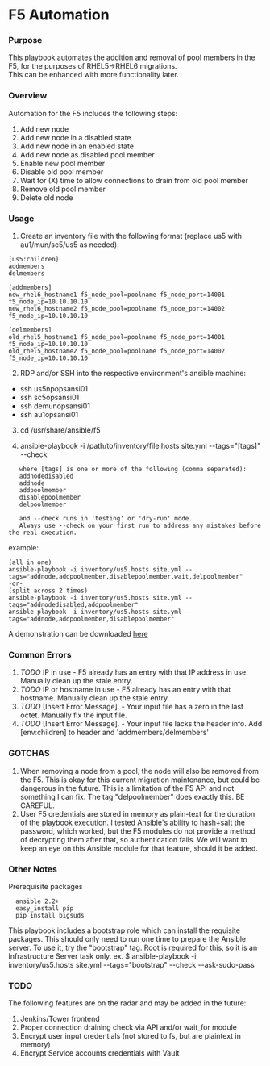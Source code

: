 # F5 Automation

### Purpose
This playbook automates the addition and removal of pool members in the F5, for the purposes of RHEL5->RHEL6 migrations.  
This can be enhanced with more functionality later.

### Overview
Automation for the F5 includes the following steps:
1. Add new node
  1. Add new node in a disabled state
  2. Add new node in an enabled state
2. Add new node as disabled pool member
3. Enable new pool member
4. Disable old pool member
5. Wait for (X) time to allow connections to drain from old pool member
6. Remove old pool member
7. Delete old node

### Usage
1. Create an inventory file with the following format (replace us5 with au1/mun/sc5/us5 as needed):
```
[us5:children]
addmembers
delmembers

[addmembers]
new_rhel6_hostname1 f5_node_pool=poolname f5_node_port=14001 f5_node_ip=10.10.10.10
new_rhel6_hostname2 f5_node_pool=poolname f5_node_port=14002 f5_node_ip=10.10.10.10

[delmembers]
old_rhel5_hostname1 f5_node_pool=poolname f5_node_port=14001 f5_node_ip=10.10.10.10
old_rhel5_hostname2 f5_node_pool=poolname f5_node_port=14002 f5_node_ip=10.10.10.10
```

2. RDP and/or SSH into the respective environment's ansible machine:
  - ssh us5npopsansi01
  - ssh sc5opsansi01
  - ssh demunopsansi01
  - ssh au1opsansi01

3. cd /usr/share/ansible/f5  

4. ansible-playbook -i /path/to/inventory/file.hosts site.yml --tags="[tags]" --check
```
   where [tags] is one or more of the following (comma separated):
   addnodedisabled
   addnode
   addpoolmember
   disablepoolmember
   delpoolmember  

   and --check runs in 'testing' or 'dry-run' mode.
   Always use --check on your first run to address any mistakes before the real execution.
```
example:
```
(all in one)
ansible-playbook -i inventory/us5.hosts site.yml --tags="addnode,addpoolmember,disablepoolmember,wait,delpoolmember"
-or-
(split across 2 times)
ansible-playbook -i inventory/us5.hosts site.yml --tags="addnodedisabled,addpoolmember"
ansible-playbook -i inventory/us5.hosts site.yml --tags="addnode,addpoolmember,disablepoolmember"
```



A demonstration can be downloaded [here](https://catechnologies.webex.com/svc3200/svccomponents/servicerecordings/servicerecordinginfo.do?RCID=4d83c33a884d4cfca4ccb337d9a3d687&siteurl=catechnologies&apiname=viewrd.php&needFilter=false&rnd=3566110348&isurlact=true&entactname=%2FnbrRedirect.do&entappname=url3200&renewticket=0&serviceType=mc&targetAction=%2Fsvccomponents%2Fservicerecordings%2Fservicerecordinginfo.do&mywbxLink=yes&rID=105931402&recordID=105931402&targetApp=svc3200&action=info&SP=MC&fromUrlApi=1)
### Common Errors
1. *TODO* IP in use - F5 already has an entry with that IP address in use. Manually clean up the stale entry.
2. *TODO* IP or hostname in use - F5 already has an entry with that hostname. Manually clean up the stale entry.
3. *TODO* [Insert Error Message]. - Your input file has a zero in the last octet. Manually fix the input file.
4. *TODO* [Insert Error Message]. - Your input file lacks the header info. Add [env:children] to header and 'addmembers/delmembers'

### GOTCHAS
1. When removing a node from a pool, the node will also be removed from the F5. This is okay for this current migration maintenance, but could be dangerous in the future. This is a limitation of the F5 API and not something I can fix. The tag "delpoolmember" does exactly this. BE CAREFUL.
2. User F5 credentials are stored in memory as plain-text for the duration of the playbook execution. I tested Ansible's ability to hash+salt the password, which worked, but the F5 modules do not provide a method of decrypting them after that, so authentication fails. We will want to keep an eye on this Ansible module for that feature, should it be added.


### Other Notes
Prerequisite packages
```
  ansible 2.2+
  easy_install pip
  pip install bigsuds
```
This playbook includes a bootstrap role which can install the requisite packages. This should only need to run one time to prepare the Ansible server. To use it, try the "bootstrap" tag. Root is required for this, so it is an Infrastructure Server task only.
ex. $ ansible-playbook -i inventory/us5.hosts site.yml --tags="bootstrap" --check --ask-sudo-pass


### TODO
The following features are on the radar and may be added in the future:
1. Jenkins/Tower frontend
2. Proper connection draining check via API and/or wait_for module
3. Encrypt user input credentials (not stored to fs, but are plaintext in memory)
4. Encrypt Service accounts credentials with Vault
